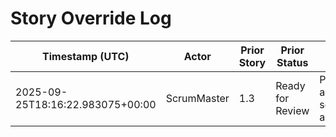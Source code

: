 # Story Override Log

| Timestamp (UTC) | Actor | Prior Story | Prior Status | Reason |
| --- | --- | --- | --- | --- |
| 2025-09-25T18:16:22.983075+00:00 | ScrumMaster | 1.3 | Ready for Review | PO authorised schedule alignment |
